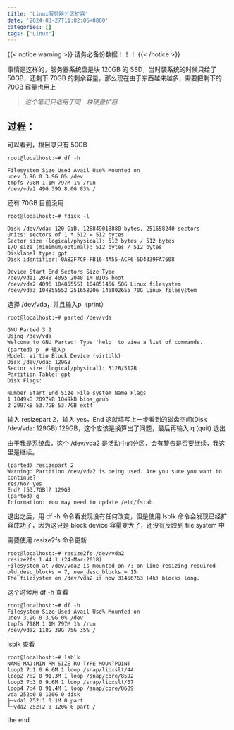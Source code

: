 ```yaml
---
title: 'Linux服务器分区扩容'
date: '2024-03-27T11:02:06+0800'
categories: []
tags: ["Linux"]
---
```


{{< notice warning >}}
请务必备份数据！！！
{{< /notice >}}

事情是这样的，服务器系统盘是块 120GB 的 SSD，当时装系统的时候只给了 50GB，还剩下 70GB 的剩余容量，那么现在由于东西越来越多，需要把剩下的 70GB 容量也用上

> _这个笔记只适用于同一块硬盘扩容_

## 过程：

可以看到，根目录只有 50GB

```markup
root@localhost:~# df -h

Filesystem Size Used Avail Use% Mounted on
udev 3.9G 0 3.9G 0% /dev
tmpfs 798M 1.1M 797M 1% /run
/dev/vda2 49G 39G 8.0G 83% /
```

还有 70GB 目前没用

```markup
root@localhost:~# fdisk -l

Disk /dev/vda: 120 GiB, 128849018880 bytes, 251658240 sectors
Units: sectors of 1 * 512 = 512 bytes
Sector size (logical/physical): 512 bytes / 512 bytes
I/O size (minimum/optimal): 512 bytes / 512 bytes
Disklabel type: gpt
Disk identifier: 0A82F7CF-FB16-4A55-ACF6-5D4339FA7608

Device Start End Sectors Size Type
/dev/vda1 2048 4095 2048 1M BIOS boot
/dev/vda2 4096 104855551 104851456 50G Linux filesystem
/dev/vda3 104855552 251658206 146802655 70G Linux filesystem
```

选择 /dev/vda，并且输入p（print）

```markup
root@localhost:~# parted /dev/vda

GNU Parted 3.2
Using /dev/vda
Welcome to GNU Parted! Type 'help' to view a list of commands.
(parted) p  # 输入p
Model: Virtio Block Device (virtblk)
Disk /dev/vda: 129GB
Sector size (logical/physical): 512B/512B
Partition Table: gpt
Disk Flags:

Number Start End Size File system Name Flags
1 1049kB 2097kB 1049kB bios_grub
2 2097kB 53.7GB 53.7GB ext4
```

输入 resizepart 2，输入 yes，End 这就填写上一步看到的磁盘空间(Disk /dev/vda: 129GB) 129GB，这个应该是换算出了问题，最后再输入 q (quit) 退出

由于我是系统盘，这个 /dev/vda2 是活动中的分区，会有警告是否要继续，我这里是继续。

```markup
(parted) resizepart 2
Warning: Partition /dev/vda2 is being used. Are you sure you want to continue?
Yes/No? yes
End? [53.7GB]? 129GB
(parted) q
Information: You may need to update /etc/fstab.
```

退出之后，用 df -h 命令看发现没有任何改变，但是使用 lsblk 命令会发现已经扩容成功了，因为这只是 block device 容量变大了，还没有反映到 file system 中

需要使用 resize2fs 命令更新

```markup
root@localhost:~# resize2fs /dev/vda2
resize2fs 1.44.1 (24-Mar-2018)
Filesystem at /dev/vda2 is mounted on /; on-line resizing required
old_desc_blocks = 7, new_desc_blocks = 15
The filesystem on /dev/vda2 is now 31456763 (4k) blocks long.
```

这个时候用 df -h 查看

```markup
root@localhost:~# df -h
Filesystem Size Used Avail Use% Mounted on
udev 3.9G 0 3.9G 0% /dev
tmpfs 798M 1.1M 797M 1% /run
/dev/vda2 118G 39G 75G 35% /
```

lsblk 查看

```markup
root@localhost:~# lsblk
NAME MAJ:MIN RM SIZE RO TYPE MOUNTPOINT
loop1 7:1 0 6.6M 1 loop /snap/libxslt/44
loop2 7:2 0 91.3M 1 loop /snap/core/8592
loop3 7:3 0 9.6M 1 loop /snap/libxslt/67
loop4 7:4 0 91.4M 1 loop /snap/core/8689
vda 252:0 0 120G 0 disk
├─vda1 252:1 0 1M 0 part
└─vda2 252:2 0 120G 0 part /
```

the end
